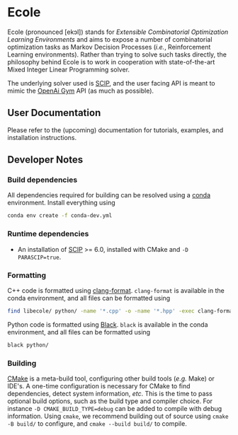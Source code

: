 # Ecole

Ecole (pronounced [ekɔl]) stands for _Extensible Combinatorial Optimization Learning
Environments_ and aims to expose a number of combinatorial optimization tasks as Markov
Decision Processes (_i.e._, Reinforcement Learning environments).
Rather than trying to solve such tasks directly, the philosophy behind Ecole is to work
in cooperation with state-of-the-art Mixed Integer Linear Programming solver.

The underlying solver used is [SCIP](https://scip.zib.de/), and the user facing API is
meant to mimic the [OpenAi Gym](https://gym.openai.com/) API (as much as possible).

## User Documentation
Please refer to the (upcoming) documentation for tutorials, examples, and installation
instructions.

## Developer Notes
### Build dependencies
  All dependencies required for building can be resolved using a
  [conda](https://docs.conda.io/en/latest/) environment.
  Install everything using
  ```bash
  conda env create -f conda-dev.yml
  ```

### Runtime dependencies
  * An installation of [SCIP](https://scip.zib.de/) >= 6.0, installed with CMake and
    `-D PARASCIP=true`.

### Formatting
  C++ code is formatted using
  [clang-format](https://clang.llvm.org/docs/ClangFormat.html).
  `clang-format` is available in the conda environment, and all files can be formatted
  using
  ```bash
  find libecole/ python/ -name '*.cpp' -o -name '*.hpp' -exec clang-format --style=file -i {} \;
  ```

  Python code is formatted using [Black](https://black.readthedocs.io).
  `black` is available in the conda environment, and all files can be formatted using
  ```bash
  black python/
  ```

### Building
  [CMake](https://cmake.org/) is a meta-build tool, configuring other build tools
  (_e.g._ Make) or IDE's.
  A one-time configuration is necessary for CMake to find dependencies, detect system
  information, _etc_.
  This is the time to pass optional build options, such as the build type and compiler
  choice. For instance `-D CMAKE_BUILD_TYPE=debug` can be added to compile with debug
	information.
  Using `cmake`, we recommend building out of source using `cmake -B build/` to
  configure, and `cmake --build build/` to compile.
